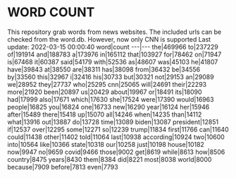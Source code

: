 # WORD COUNT
This repository grab words from news websites. The included urls can be checked from the word.db.
However, now only CNN is supported
Last update: 2022-03-15 00:00:40
word|count
---|---
the|469966
to|237229
of|191914
and|188783
a|173976
in|165112
that|103927
for|78462
on|71947
is|67468
it|60387
said|54179
with|52536
as|48607
was|45103
he|41807
have|39843
at|38550
are|38311
has|38098
from|36432
be|34556
by|33560
this|32967
i|32416
his|30733
but|30321
not|29153
an|29089
we|28952
they|27737
who|25295
cnn|25065
will|24691
their|22293
more|21920
been|20897
us|20429
about|19967
or|18491
its|18090
had|17999
also|17671
which|17630
she|17524
were|17390
would|16963
people|16825
you|16824
one|16733
new|16290
year|16124
her|15946
after|15489
there|15418
up|15070
all|14246
when|14235
than|14112
what|13916
out|13887
do|13728
time|13089
biden|13087
president|12851
if|12537
over|12295
some|12271
so|12239
trump|11834
first|11766
can|11640
could|11438
other|11402
told|11064
last|10938
according|10924
two|10600
into|10564
like|10366
state|10318
our|10258
just|10198
house|10182
now|9947
no|9659
covid|9466
those|9002
get|8619
while|8613
how|8506
country|8475
years|8430
them|8384
did|8221
most|8038
world|8000
because|7909
before|7813
even|7793
